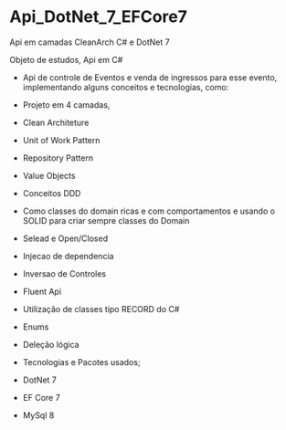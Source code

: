 # Api_DotNet_7_EFCore7
Api em camadas CleanArch C# e DotNet 7

Objeto de estudos, Api em C#

- Api de controle de Eventos e venda de ingressos para esse evento, implementando alguns conceitos e tecnologias, como:

- Projeto em 4 camadas,
- Clean Architeture
- Unit of Work Pattern
- Repository Pattern
- Value Objects
- Conceitos DDD
- Como classes do domain ricas e com comportamentos e usando o SOLID para criar sempre classes do Domain
- Selead e Open/Closed
- Injecao de dependencia
- Inversao de Controles
- Fluent Api
- Utilização de classes tipo RECORD do C#
- Enums
- Deleção lógica

- Tecnologias e Pacotes usados;

- DotNet 7
- EF Core 7
- MySql 8
  
